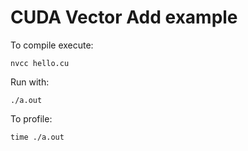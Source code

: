 # CUDA Vector Add example

To compile execute: 

```
nvcc hello.cu
```

Run with:
```
./a.out
```

To profile:
```
time ./a.out
```

